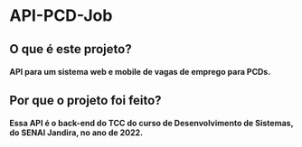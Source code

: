 # API-PCD-Job

##

## O que é este projeto?
#### API para um sistema web e mobile de vagas de emprego para PCDs.

##

## Por que o projeto foi feito?
#### Essa API é o back-end do TCC do curso de Desenvolvimento de Sistemas, do SENAI Jandira, no ano de 2022.

